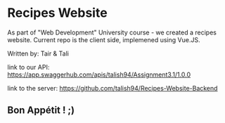 # Recipes Website

As part of "Web Development" University course - we created a recipes website. Current repo is the client side, implemened using Vue.JS.

Written by: Tair & Tali

link to our API: https://app.swaggerhub.com/apis/talish94/Assignment3.1/1.0.0

link to the server: https://github.com/talish94/Recipes-Website-Backend


## Bon Appétit ! ;)
